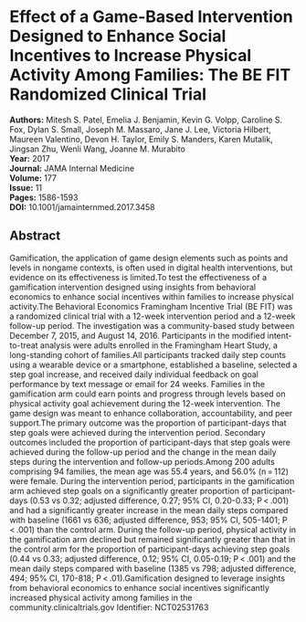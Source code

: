 # Effect of a Game-Based Intervention Designed to Enhance Social Incentives to Increase Physical Activity Among Families: The BE FIT Randomized Clinical Trial

**Authors:** Mitesh S. Patel, Emelia J. Benjamin, Kevin G. Volpp, Caroline S. Fox, Dylan S. Small, Joseph M. Massaro, Jane J. Lee, Victoria Hilbert, Maureen Valentino, Devon H. Taylor, Emily S. Manders, Karen Mutalik, Jingsan Zhu, Wenli Wang, Joanne M. Murabito  
**Year:** 2017  
**Journal:** JAMA Internal Medicine  
**Volume:** 177  
**Issue:** 11  
**Pages:** 1586-1593  
**DOI:** 10.1001/jamainternmed.2017.3458  

## Abstract
Gamification, the application of game design elements such as points and levels in nongame contexts, is often used in digital health interventions, but evidence on its effectiveness is limited.To test the effectiveness of a gamification intervention designed using insights from behavioral economics to enhance social incentives within families to increase physical activity.The Behavioral Economics Framingham Incentive Trial (BE FIT) was a randomized clinical trial with a 12-week intervention period and a 12-week follow-up period. The investigation was a community-based study between December 7, 2015, and August 14, 2016. Participants in the modified intent-to-treat analysis were adults enrolled in the Framingham Heart Study, a long-standing cohort of families.All participants tracked daily step counts using a wearable device or a smartphone, established a baseline, selected a step goal increase, and received daily individual feedback on goal performance by text message or email for 24 weeks. Families in the gamification arm could earn points and progress through levels based on physical activity goal achievement during the 12-week intervention. The game design was meant to enhance collaboration, accountability, and peer support.The primary outcome was the proportion of participant-days that step goals were achieved during the intervention period. Secondary outcomes included the proportion of participant-days that step goals were achieved during the follow-up period and the change in the mean daily steps during the intervention and follow-up periods.Among 200 adults comprising 94 families, the mean age was 55.4 years, and 56.0% (n = 112) were female. During the intervention period, participants in the gamification arm achieved step goals on a significantly greater proportion of participant-days (0.53 vs 0.32; adjusted difference, 0.27; 95% CI, 0.20-0.33; P &lt; .001) and had a significantly greater increase in the mean daily steps compared with baseline (1661 vs 636; adjusted difference, 953; 95% CI, 505-1401; P &lt; .001) than the control arm. During the follow-up period, physical activity in the gamification arm declined but remained significantly greater than that in the control arm for the proportion of participant-days achieving step goals (0.44 vs 0.33; adjusted difference, 0.12; 95% CI, 0.05-0.19; P &lt; .001) and the mean daily steps compared with baseline (1385 vs 798; adjusted difference, 494; 95% CI, 170-818; P &lt; .01).Gamification designed to leverage insights from behavioral economics to enhance social incentives significantly increased physical activity among families in the community.clinicaltrials.gov Identifier: NCT02531763

